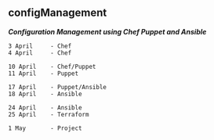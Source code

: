 ## configManagement
***Configuration Management using Chef Puppet and Ansible***

    3 April     - Chef
    4 April     - Chef

    10 April    - Chef/Puppet
    11 April    - Puppet
    
    17 April    - Puppet/Ansible
    18 April    - Ansible
    
    24 April    - Ansible
    25 April    - Terraform
    
    1 May       - Project

